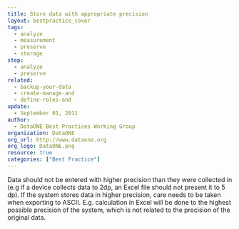 ```yaml
---
title: Store data with appropriate precision
layout: bestpractice_cover
tags:
  - analyze
  - measurement
  - preserve
  - storage
step:
  - analyze
  - preserve
related:
  - backup-your-data
  - create-manage-and
  - define-roles-and
update:
  - September 01, 2011
author:
  - DataONE Best Practices Working Group
organization: DataONE
org_url: http://www.dataone.org
org_logo: DataONE.png
resource: true
categories: ["Best Practice"]
---
```



Data should not be entered with higher precision than they were collected in (e.g if a device collects data to 2dp, an Excel file should not present it to 5 dp). If the system stores data in higher precision, care needs to be taken when exporting to ASCII. E.g. calculation in Excel will be done to the highest possible precision of the system, which is not related to the precision of the original data.
